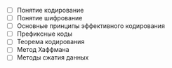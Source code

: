 - [ ] Понятие кодирование
- [ ] Понятие шифрование
- [ ] Основные принципы эффективного кодирования
- [ ] Префиксные коды
- [ ] Теорема кодирования
- [ ] Метод Хаффмана
- [ ] Методы сжатия данных